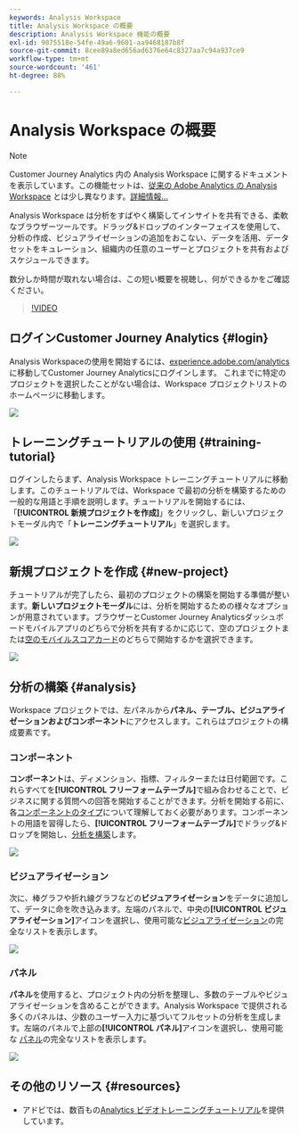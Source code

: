 ```yaml
---
keywords: Analysis Workspace
title: Analysis Workspace の概要
description: Analysis Workspace 機能の概要
exl-id: 9075518e-54fe-49a6-9601-aa9468187b8f
source-git-commit: 8cee89a8ed656ad6376e64c8327aa7c94a937ce9
workflow-type: tm+mt
source-wordcount: '461'
ht-degree: 88%

---
```


# Analysis Workspace の概要

>[!NOTE]
>
>Customer Journey Analytics 内の Analysis Workspace に関するドキュメントを表示しています。この機能セットは、[従来の Adobe Analytics の Analysis Workspace](https://experienceleague.adobe.com/docs/analytics/analyze/analysis-workspace/home.html?lang=ja#analysis-workspace) とは少し異なります。[詳細情報...](/help/getting-started/cja-aa.md)

Analysis Workspace は分析をすばやく構築してインサイトを共有できる、柔軟なブラウザーツールです。ドラッグ&amp;ドロップのインターフェイスを使用して、分析の作成、ビジュアライゼーションの追加をおこない、データを活用、データセットをキュレーション、組織内の任意のユーザーとプロジェクトを共有およびスケジュールできます。

数分しか時間が取れない場合は、この短い概要を視聴し、何ができるかをご確認ください。

>[!VIDEO](https://video.tv.adobe.com/v/26266/?quality=12)

## ログインCustomer Journey Analytics {#login}

Analysis Workspaceの使用を開始するには、[experience.adobe.com/analytics](https://experience.adobe.com/analytics)に移動してCustomer Journey Analyticsにログインします。 これまでに特定のプロジェクトを選択したことがない場合は、Workspace プロジェクトリストのホームページに移動します。

![](assets/login-analytics.png)

## トレーニングチュートリアルの使用 {#training-tutorial}

ログインしたらまず、Analysis Workspace トレーニングチュートリアルに移動します。このチュートリアルでは、Workspace で最初の分析を構築するための一般的な用語と手順を説明します。チュートリアルを開始するには、「**[!UICONTROL 新規プロジェクトを作成]**」をクリックし、新しいプロジェクトモーダル内で「**トレーニングチュートリアル**」を選択します。

![](assets/training-tutorial.png)

## 新規プロジェクトを作成 {#new-project}

チュートリアルが完了したら、最初のプロジェクトの構築を開始する準備が整います。**新しいプロジェクトモーダル**&#x200B;には、分析を開始するための様々なオプションが用意されています。ブラウザーとCustomer Journey Analyticsダッシュボードモバイルアプリのどちらで分析を共有するかに応じて、空のプロジェクトまたは[空のモバイルスコアカード](/help/mobile-app/curator.md)のどちらで開始するかを選択できます。

![](assets/create-new-project.png)

## 分析の構築 {#analysis}

Workspace プロジェクトでは、左パネルから&#x200B;**パネル、テーブル、ビジュアライゼーションおよびコンポーネント**&#x200B;にアクセスします。これらはプロジェクトの構成要素です。

### コンポーネント

**コンポーネント**&#x200B;は、ディメンション、指標、フィルターまたは日付範囲です。これらすべてを&#x200B;**[!UICONTROL フリーフォームテーブル]**&#x200B;で組み合わせることで、ビジネスに関する質問への回答を開始することができます。分析を開始する前に、各[コンポーネントのタイプ](/help/components/overview.md)について理解しておく必要があります。コンポーネントの用語を習得したら、**[!UICONTROL フリーフォームテーブル]**&#x200B;でドラッグ&amp;ドロップを開始し、[分析を構築](/help/analysis-workspace/build-workspace-project/freeform-overview.md)します。

![](assets/build-components.png)

### ビジュアライゼーション

次に、棒グラフや折れ線グラフなどの&#x200B;**ビジュアライゼーション**&#x200B;をデータに追加して、データに命を吹き込みます。左端のパネルで、中央の&#x200B;**[!UICONTROL ビジュアライゼーション]**&#x200B;アイコンを選択し、使用可能な[ビジュアライゼーション](/help/analysis-workspace/visualizations/freeform-analysis-visualizations.md)の完全なリストを表示します。

![](assets/build-visualizations.png)

### パネル

**パネル**&#x200B;を使用すると、プロジェクト内の分析を整理し、多数のテーブルやビジュアライゼーションを含めることができます。Analysis Workspace で提供される多くのパネルは、少数のユーザー入力に基づいてフルセットの分析を生成します。左端のパネルで上部の&#x200B;**[!UICONTROL パネル]**&#x200B;アイコンを選択し、使用可能な [パネル](/help/analysis-workspace/c-panels/panels.md)の完全なリストを表示します。

![](assets/build-panels.png)

## その他のリソース {#resources}

* アドビでは、数百もの[Analytics ビデオトレーニングチュートリアル](https://docs.adobe.com/content/help/ja-JP/experience-cloud/user-guides/home.translate.html)を提供しています。

